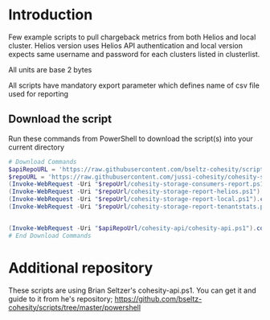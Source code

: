 # Introduction

Few example scripts to pull chargeback metrics from both Helios and local cluster. Helios version uses Helios API authentication and local version expects same username and password for each clusters listed in clusterlist.

All units are base 2 bytes

All scripts have mandatory export parameter which defines name of csv file used for reporting

## Download the script

Run these commands from PowerShell to download the script(s) into your current directory

```powershell
# Download Commands
$apiRepoURL = 'https://raw.githubusercontent.com/bseltz-cohesity/scripts/master/powershell'
$repoURL = 'https://raw.githubusercontent.com/jussi-cohesity/cohesity-scripts/tree/master/reporting'
(Invoke-WebRequest -Uri "$repoUrl/cohesity-storage-consumers-report.ps1").content | Out-File "cohesity-storage-consumers-report.ps1"; (Get-Content "cohesity-storage-consumers-report.ps1") | Set-Content "cohesity-storage-consumers-report.ps1"
(Invoke-WebRequest -Uri "$repoUrl/cohesity-storage-report-helios.ps1").content | Out-File "cohesity-storage-report-helios.ps1"; (Get-Content "cohesity-storage-report-helios.ps1") | Set-Content "cohesity-storage-report-helios.ps1"
(Invoke-WebRequest -Uri "$repoUrl/cohesity-storage-report-local.ps1").content | Out-File "cohesity-storage-report-local.ps1"; (Get-Content "cohesity-storage-report-local.ps1") | Set-Content "cohesity-storage-report-local.ps1"
(Invoke-WebRequest -Uri "$repoUrl/cohesity-storage-report-tenantstats.ps1").content | Out-File "cohesity-storage-report-tenantstats.ps1"; (Get-Content "cohesity-storage-report-tenantstats.ps1") | Set-Content "cohesity-storage-report-tenantstats.ps1"


(Invoke-WebRequest -Uri "$apiRepoUrl/cohesity-api/cohesity-api.ps1").content | Out-File cohesity-api.ps1; (Get-Content cohesity-api.ps1) | Set-Content cohesity-api.ps1
# End Download Commands
```

# Additional repository

These scripts are using Brian Seltzer's cohesity-api.ps1. You can get it and guide to it from he's repository; https://github.com/bseltz-cohesity/scripts/tree/master/powershell
